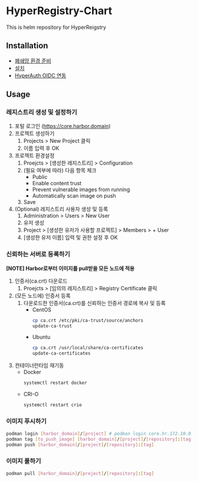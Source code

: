 # HyperRegistry-Chart
This is helm repository for HyperReigstry

## Installation
* [폐쇄망 환경 준비](https://github.com/tmax-cloud/HyperRegistry-Chart/blob/5.0/INSTALL.md)
* [설치](https://github.com/tmax-cloud/HyperRegistry-Chart/blob/5.0/INSTALL.md)
* [HyperAuth OIDC 연동](https://github.com/tmax-cloud/HyperRegistry-Chart/blob/5.0/oidc.md)


## Usage
### 레지스트리 생성 및 설정하기 
1. 포털 로그인 (https://core.harbor.domain)
2. 프로젝트 생성하기
   1. Projects > New Project 클릭
   2. 이름 입력 후 OK
3. 프로젝트 환경설정
   1. Proejcts > [생성한 레지스트리] > Configuration
   2. (필요 여부에 따라) 다음 항목 체크
      - Public
      - Enable content trust
      - Prevent vulnerable images from running
      - Automatically scan image on push
   3. Save
4. (Optional) 레지스트리 사용자 생성 및 등록
   1. Administration > Users > New User
   2. 유저 생성
   3. Project > [생성한 유저가 사용할 프로젝트] > Members > + User
   4. [생성한 유저 이름] 입력 및 권한 설정 후 OK
   
### 신뢰하는 서버로 등록하기
**[NOTE] Harbor로부터 이미지를 pull받을 모든 노드에 적용**
1. 인증서(ca.crt) 다운로드
   1. Proejcts > [임의의 레지스트리] > Registry Certificate 클릭
2. (모든 노드에) 인증서 등록
   1. 다운로드한 인증서(ca.crt)를 신뢰하는 인증서 경로에 복사 및 등록
      * CentOS
         ```bash
         cp ca.crt /etc/pki/ca-trust/source/anchors
         update-ca-trust
          ```
      * Ubuntu
         ```bash
         cp ca.crt /usr/local/share/ca-certificates
         update-ca-certificates
         ```
3. 컨테이너런타임 재기동
   * Docker
       ```bash
       systemctl restart docker
       ```
   * CRI-O
       ```bash
       systemctl restart crio
       ```

### 이미지 푸시하기
```bash
podman login [harbor_domain]/[project] # podman login core.hr.172.10.0.2.nip.io/library
podman tag [to_push_image] [harbor_domain]/[project]/[repository]:[tag]
podman push [harbor_domain]/[project]/[repository]:[tag]
```

### 이미지 풀하기
```bash
podman pull [harbor_domain]/[project]/[repository]:[tag]
```
